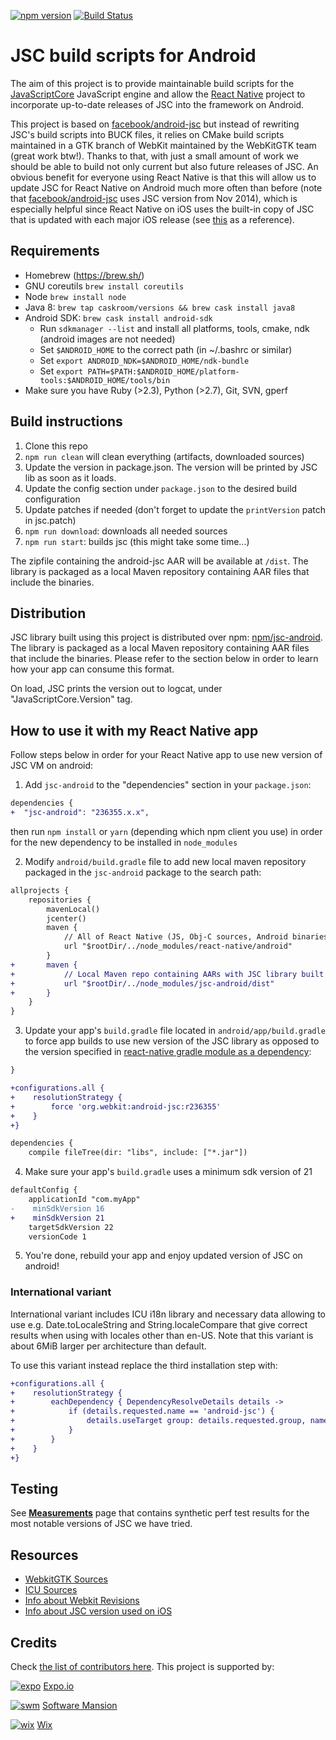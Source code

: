 [![npm version](https://badge.fury.io/js/jsc-android.svg)](https://badge.fury.io/js/jsc-android) 
[![Build Status](https://jenkins-oss.wixpress.com/job/jsc-android-master/badge/icon)](https://jenkins-oss.wixpress.com/job/jsc-android-master/)

# JSC build scripts for Android

The aim of this project is to provide maintainable build scripts for the [JavaScriptCore](https://www.webkit.org) JavaScript engine and allow the [React Native](https://github.com/facebook/react-native) project to incorporate up-to-date releases of JSC into the framework on Android.

This project is based on [facebook/android-jsc](https://github.com/facebook/android-jsc) but instead of rewriting JSC's build scripts into BUCK files, it relies on CMake build scripts maintained in a GTK branch of WebKit maintained by the WebKitGTK team (great work btw!). Thanks to that, with just a small amount of work we should be able to build not only current but also future releases of JSC. An obvious benefit for everyone using React Native is that this will allow us to update JSC for React Native on Android much more often than before (note that [facebook/android-jsc](https://github.com/facebook/android-jsc) uses JSC version from Nov 2014), which is especially helpful since React Native on iOS uses the built-in copy of JSC that is updated with each major iOS release (see [this](https://opensource.apple.com/) as a reference).

## Requirements

* Homebrew (https://brew.sh/)
* GNU coreutils `brew install coreutils`
* Node `brew install node`
* Java 8: `brew tap caskroom/versions && brew cask install java8`
* Android SDK: `brew cask install android-sdk`
  * Run `sdkmanager --list` and install all platforms, tools, cmake, ndk (android images are not needed)
  * Set `$ANDROID_HOME` to the correct path (in ~/.bashrc or similar)
  * Set `export ANDROID_NDK=$ANDROID_HOME/ndk-bundle`
  * Set `export PATH=$PATH:$ANDROID_HOME/platform-tools:$ANDROID_HOME/tools/bin`
* Make sure you have Ruby (>2.3), Python (>2.7), Git, SVN, gperf

## Build instructions

1. Clone this repo
2. `npm run clean` will clean everything (artifacts, downloaded sources)
3. Update the version in package.json. The version will be printed by JSC lib as soon as it loads.
3. Update the config section under `package.json` to the desired build configuration
4. Update patches if needed (don't forget to update the `printVersion` patch in jsc.patch)
5. `npm run download`: downloads all needed sources
6. `npm run start`: builds jsc (this might take some time...)

The zipfile containing the android-jsc AAR will be available at `/dist`.
The library is packaged as a local Maven repository containing AAR files that include the binaries.

## Distribution

JSC library built using this project is distributed over npm: [npm/jsc-android](https://www.npmjs.com/package/jsc-android).
The library is packaged as a local Maven repository containing AAR files that include the binaries.
Please refer to the section below in order to learn how your app can consume this format.

On load, JSC prints the version out to logcat, under "JavaScriptCore.Version" tag.

## How to use it with my React Native app

Follow steps below in order for your React Native app to use new version of JSC VM on android:

1. Add `jsc-android` to the "dependencies" section in your `package.json`:
```diff
dependencies {
+  "jsc-android": "236355.x.x",
```

then run `npm install` or `yarn` (depending which npm client you use) in order for the new dependency to be installed in `node_modules`

2. Modify `android/build.gradle` file to add new local maven repository packaged in the `jsc-android` package to the search path:
```diff
allprojects {
    repositories {
        mavenLocal()
        jcenter()
        maven {
            // All of React Native (JS, Obj-C sources, Android binaries) is installed from npm
            url "$rootDir/../node_modules/react-native/android"
        }
+       maven {
+           // Local Maven repo containing AARs with JSC library built for Android
+           url "$rootDir/../node_modules/jsc-android/dist"
+       }
    }
}
```

3. Update your app's `build.gradle` file located in `android/app/build.gradle` to force app builds to use new version of the JSC library as opposed to the version specified in [react-native gradle module as a dependency](https://github.com/facebook/react-native/blob/e8df8d9fd579ff14224cacdb816f9ff07eef978d/ReactAndroid/build.gradle#L289):

```diff
}

+configurations.all {
+    resolutionStrategy {
+        force 'org.webkit:android-jsc:r236355'
+    }
+}

dependencies {
    compile fileTree(dir: "libs", include: ["*.jar"])
```

4. Make sure your app's `build.gradle` uses a minimum sdk version of 21

```diff
defaultConfig {
    applicationId "com.myApp"
-    minSdkVersion 16
+    minSdkVersion 21
    targetSdkVersion 22
    versionCode 1
```

5. You're done, rebuild your app and enjoy updated version of JSC on android!

### International variant
International variant includes ICU i18n library and necessary data allowing to use e.g. Date.toLocaleString and String.localeCompare that give correct results when using with locales other than en-US. Note that this variant is about 6MiB larger per architecture than default.

To use this variant instead replace the third installation step with:

```diff
+configurations.all {
+    resolutionStrategy {
+        eachDependency { DependencyResolveDetails details ->
+            if (details.requested.name == 'android-jsc') {
+                details.useTarget group: details.requested.group, name: 'android-jsc-intl', version: 'r236355'
+            }
+        }
+    }
+}
```

## Testing

See **[Measurements](/measure)** page that contains synthetic perf test results for the most notable versions of JSC we have tried.

## Resources
- [WebkitGTK Sources](https://svn.webkit.org/repository/webkit/releases/WebKitGTK/)
- [ICU Sources](https://android.googlesource.com/platform/external/icu/)
- [Info about Webkit Revisions](https://trac.webkit.org/browser/webkit/releases/WebKitGTK)
- [Info about JSC version used on iOS](https://trac.webkit.org/browser/webkit/releases/WebKitGTK/webkit-2.18.2/Source/WebCore/Configurations/Version.xcconfig)

## Credits

Check [the list of contributors here](https://github.com/react-community/jsc-android-buildscripts/graphs/contributors). This project is supported by:


[![expo](https://avatars2.githubusercontent.com/u/12504344?v=3&s=100 "Expo.io")](https://expo.io)
[Expo.io](https://expo.io)


[![swm](https://avatars1.githubusercontent.com/u/6952717?v=3&s=100 "Software Mansion")](https://swmansion.com)
[Software Mansion](https://swmansion.com)


[![wix](https://avatars3.githubusercontent.com/u/686511?s=200&v=4&s=100 "Wix")](https://www.wix.engineering)
[Wix](https://www.wix.engineering)
